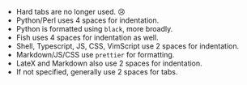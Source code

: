 - Hard tabs are no longer used. 😢
- Python/Perl uses 4 spaces for indentation.
- Python is formatted using `black`, more broadly.
- Fish uses 4 spaces for indentation as well.
- Shell, Typescript, JS, CSS, VimScript use 2 spaces for indentation.
- Markdown/JS/CSS use `prettier` for formatting.
- LateX and Markdown also use 2 spaces for indentation.
- If not specified, generally use 2 spaces for tabs.
